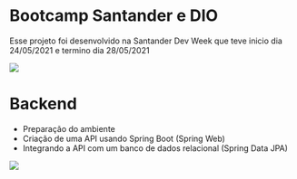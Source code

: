 
# Bootcamp Santander e DIO
Esse projeto foi desenvolvido na Santander Dev Week que teve inicio dia 24/05/2021 e termino dia 28/05/2021<br /> 

![](https://cdn.discordapp.com/attachments/771470980324524043/847594651405385778/linha.png)<br /> 

# Backend

  - Preparação do ambiente
  - Criação de uma API usando Spring Boot (Spring Web)
  - Integrando a API com um banco de dados relacional (Spring Data JPA)

![](https://cdn.discordapp.com/attachments/771470980324524043/847594346516971520/dev-week.png)
